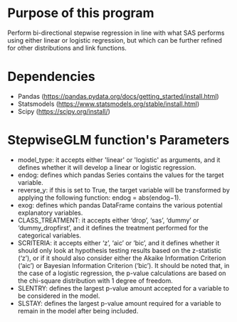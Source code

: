 # Purpose of this program
Perform bi-directional stepwise regression in line with what SAS performs using either linear or logistic regression, but which can be further refined for other distributions and link functions.

# Dependencies
- Pandas (https://pandas.pydata.org/docs/getting_started/install.html)
- Statsmodels (https://www.statsmodels.org/stable/install.html)
- Scipy (https://scipy.org/install/)

# StepwiseGLM function's Parameters
- model_type: it accepts either 'linear' or 'logistic' as arguments, and it defines whether it will develop a linear or logistic regression.
- endog: defines which pandas Series contains the values for the target variable.
- reverse_y: if this is set to True, the target variable will be transformed by applying the following function: endog = abs(endog−1).
- exog: defines which pandas DataFrame contains the various potential explanatory variables.
- CLASS_TREATMENT: it accepts either ‘drop’, ‘sas’, ‘dummy’ or ‘dummy_dropfirst’, and it defines the treatment performed for the categorical variables.
- SCRITERIA: it accepts either ‘z’, ‘aic’ or ‘bic’, and it defines whether it should only look at hypothesis testing results based on the z-statistic (‘z’), or if it should also consider either the Akaike Information Criterion (‘aic’) or Bayesian Information Criterion (‘bic’). It should be noted that, in the case of a logistic regression, the p-value calculations are based on the chi-square distribution with 1 degree of freedom.
- SLENTRY: defines the largest p-value amount accepted for a variable to be considered in the model.
- SLSTAY: defines the largest p-value amount required for a variable to remain in the model after being included.
